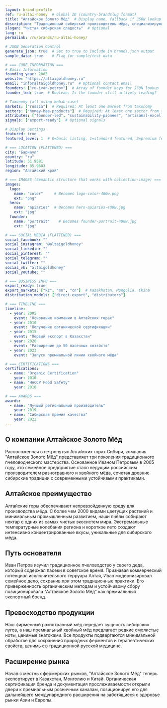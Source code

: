 ```yaml
---
layout: brand-profile
ref: ru-altai-honey  # Global ID (country-brandslug format)
title: "Алтайское Золото Мёд"  # Display name, fallback if JSON lookup fails
description: "Традиционный сибирский производитель мёда, специализирующийся на премиальном разнотравном и хвойном мёде из нетронутых Алтайских гор России."
slogan: "Чистая сибирская сладость"  # Optional
lang: ru
permalink: /ru/brands/ru-altai-honey/

# JSON Generation Control
generate_json: true  # Set to true to include in brands.json output
sample_data: true    # Flag for sample/test data

# === CORE INFORMATION ===
# Basic Information
founding_year: 2005
website: "https://altaigoldhoney.ru"
email: "info@altaigoldhoney.ru"  # Optional contact email
founders: ["ru-ivan-petrov"]  # Array of founder keys for JSON lookup
founder_led: true  # Boolean: Is the founder still actively leading?

# Taxonomy (all using kebab-case)
markets: ["russia"]  # Required: At least one market from taxonomy
sectors: ["honey-bee-products"]  # Required: At least one sector from taxonomy
attributes: ["founder-led", "sustainability-pioneer", "artisanal-excellence"]  # Optional attributes
signals: ["export-ready"]  # Optional signals

# Display Settings
featured: true
featured_level: 1  # 0=basic listing, 1=standard featured, 2=premium featured

# === LOCATION (FLATTENED) ===
city: "Барнаул"
country: "ru"
latitude: 51.9581
longitude: 85.9603
region: "Алтайский край"

# === IMAGES (Semantic structure that works with collection-image) ===
images:
  logo:
    name: "color"     # Becomes logo-color-400w.png
    ext: "png"
  hero:
    name: "apiaries"  # Becomes hero-apiaries-400w.jpg
    ext: "jpg"
  founder:
    name: "portrait"    # Becomes founder-portrait-400w.jpg
    ext: "jpg"

# === SOCIAL MEDIA (FLATTENED) ===
social_facebook: ""
social_instagram: "@altaigoldhoney"
social_linkedin: ""
social_pinterest: ""
social_telegram: ""
social_twitter: ""
social_vk: "altaigoldhoney"
social_youtube: ""

# === BUSINESS INFO ===
export_ready: true
export_markets: ["kz", "mn", "cn"]  # Kazakhstan, Mongolia, China
distribution_models: ["direct-export", "distributors"]

# === TIMELINE ===
timeline:
  - year: 2005
    event: "Основание компании в Алтайских горах"
  - year: 2010
    event: "Получение органической сертификации"
  - year: 2015
    event: "Первый экспорт в Казахстан"
  - year: 2020
    event: "Расширение до 50 пасечных хозяйств"
  - year: 2023
    event: "Запуск премиальной линии хвойного мёда"

# === CERTIFICATIONS ===
certifications:
  - name: "Organic Certification"
    year: 2010
  - name: "HACCP Food Safety"
    year: 2018

# === AWARDS ===
awards:
  - name: "Лучший региональный производитель"
    year: 2019
  - name: "Сибирская премия качества"
    year: 2022
---
```


## О компании Алтайское Золото Мёд

Расположенная в нетронутых Алтайских горах Сибири, компания "Алтайское Золото Мёд" представляет три поколения традиционного пчеловодческого мастерства. Основанное Иваном Петровым в 2005 году, это семейное предприятие стало ведущим российским производителем разнотравного и хвойного мёда, сочетая древние сибирские традиции с современными устойчивыми практиками.

## Алтайское преимущество

Алтайские горы обеспечивают непревзойденную среду для производства мёда. С более чем 2000 видами цветущих растений и минимальным промышленным развитием, наши пчёлы собирают нектар с одних из самых чистых экосистем мира. Экстремальные температурные колебания региона и короткое лето создают интенсивно концентрированные вкусы, уникальные для сибирского мёда.

## Путь основателя

Иван Петров изучил традиционное пчеловодство у своего деда, который содержал пасеки в советское время. Признавая коммерческий потенциал исключительного терруара Алтая, Иван модернизировал семейное дело, сохранив при этом традиционные практики. Его приверженность органическим методам и устойчивому сбору позиционировала "Алтайское Золото Мёд" как премиальный экспортный бренд.

## Превосходство продукции

Наш фирменный разнотравный мёд передает сущность сибирских лугов, а наш премиальный хвойный мёд предлагает редкие смолистые ноты, ценимые знатоками. Все продукты подвергаются минимальной обработке для сохранения природных ферментов и терапевтических свойств, ценимых в традиционной русской медицине.

## Расширение рынка

Начав с местных фермерских рынков, "Алтайское Золото Мёд" теперь экспортирует в Казахстан, Монголию и Китай. Органическая сертификация бренда и документация прослеживаемости открыли двери к премиальным розничным каналам, позиционируя его для дальнейшего международного расширения на заботящиеся о здоровье рынки Азии и Европы.